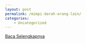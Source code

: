 ```yaml
---
layout: post
permalink: /mimpi-darah-orang-lain/
categories:
    - Uncategorized
---
```


[Baca Selengkapnya](/08)